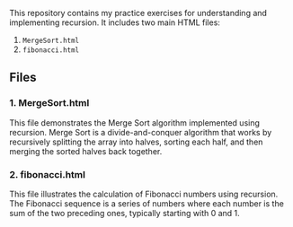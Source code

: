 This repository contains my practice exercises for understanding and implementing recursion. It includes two main HTML files:

1. `MergeSort.html`
2. `fibonacci.html`

## Files

### 1. MergeSort.html

This file demonstrates the Merge Sort algorithm implemented using recursion. Merge Sort is a divide-and-conquer algorithm that works by recursively splitting the array into halves, sorting each half, and then merging the sorted halves back together.

### 2. fibonacci.html

This file illustrates the calculation of Fibonacci numbers using recursion. The Fibonacci sequence is a series of numbers where each number is the sum of the two preceding ones, typically starting with 0 and 1.
